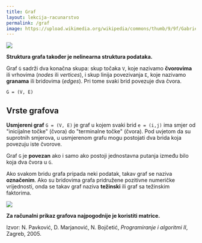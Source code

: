 ```yaml
---
title: Graf
layout: lekcija-racunarstvo
permalink: /graf
image: https://upload.wikimedia.org/wikipedia/commons/thumb/9/9f/Gabriel_graph.svg/600px-Gabriel_graph.svg.png
---
```


![]({{page.image}})

**Struktura grafa također je nelinearna struktura podataka.**

Graf `G` sadrži dva konačna skupa: skup točaka `V`, koje nazivamo **čvorovima** ili vrhovima (*nodes* ili *vertices*), i skup linija povezivanja `E`, koje nazivamo **granama** ili bridovima (*edges*). Pri tome svaki brid povezuje dva čvora.

```
G = (V, E)
```

## Vrste grafova

**Usmjereni graf** `G = (V, E)` je graf u kojem svaki brid `e = (i,j)` ima smjer od "inicijalne točke" (čvora) do "terminalne točke" (čvora). Pod uvjetom da su suprotnih smjerova, u usmjerenom grafu mogu postojati dva brida koja povezuju iste čvorove.

Graf `G` je **povezan** ako i samo ako postoji jednostavna putanja između bilo koja dva čvora u `G`.

Ako svakom bridu grafa pripada neki podatak, takav graf se naziva **označenim**. Ako su bridovima grafa pridružene pozitivne numeričke vrijednosti, onda se takav graf naziva **težinski** ili graf sa težinskim faktorima.

![](https://upload.wikimedia.org/wikipedia/commons/a/a9/UCS_graph.jpg)

**Za računalni prikaz grafova najpogodnije je koristiti matrice.**


Izvor: N. Pavković, D. Marjanović, N. Bojčetić, *Programiranje i algoritmi II*, Zagreb, 2005.
